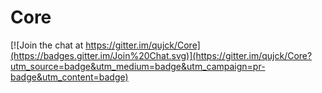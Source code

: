 # Core

[![Join the chat at https://gitter.im/qujck/Core](https://badges.gitter.im/Join%20Chat.svg)](https://gitter.im/qujck/Core?utm_source=badge&utm_medium=badge&utm_campaign=pr-badge&utm_content=badge)
